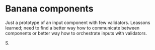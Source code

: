 # Banana components

Just a prototype of an input component with few validators.
Leassons learned; need to find a better way how to communicate between components or better way how to orchestrate inputs with validators.

S.